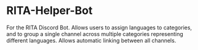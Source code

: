 # RITA-Helper-Bot
For the RITA Discord Bot. Allows users to assign languages to categories, and to group a single channel across multiple categories representing different languages. Allows automatic linking between all channels.
